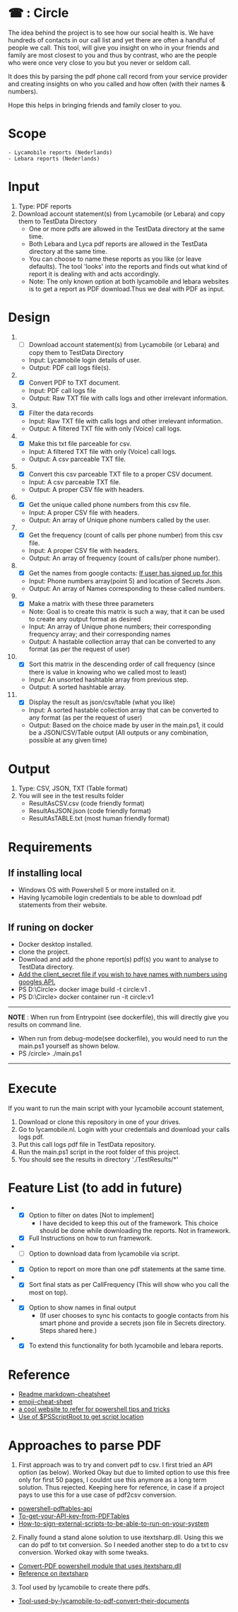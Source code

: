 # ☎ : Circle 

The idea behind the project is to see how our social health is. We have hundreds of contacts in our call list and yet there are often a handful of people we call. This tool, will give you insight on who in your friends and family are most closest to you and thus by contrast, who are the people who were once very close to you but you never or seldom call.

It does this by parsing the pdf phone call record from your service provider and creating insights on who you called and how often (with their names & numbers).

Hope this helps in bringing friends and family closer to you.

# Scope
    - Lycamobile reports (Nederlands)
    - Lebara reports (Nederlands)

# Input
1. Type: PDF reports
2. Download account statement(s) from Lycamobile (or Lebara) and copy them to TestData Directory
    * One or more pdfs are allowed in the TestData directory at the same time. 
    * Both Lebara and Lyca pdf reports are allowed in the TestData directory at the same time.
    * You can choose to name these reports as you like (or leave defaults). The tool 'looks' into the reports and finds out what kind of report it is dealing with and acts accordingly.
    * Note: The only known option at both lycamobile and lebara websites is to get a report as PDF download.Thus we deal with PDF as input.

# Design
1. - [ ] Download account statement(s) from Lycamobile (or Lebara) and copy them to TestData Directory
    * Input: Lycamobile login details of user.
    * Output: PDF call logs file(s).
2. - [x] Convert PDF to TXT document.
    * Input: PDF call logs file
    * Output: Raw TXT file with calls logs and other irrelevant information.
3. - [x] Filter the data records 
    * Input: Raw TXT file with calls logs and other irrelevant information.
    * Output: A filtered TXT file with only (Voice) call logs.
4. - [x] Make this txt file parceable for csv.
    * Input: A filtered TXT file with only (Voice) call logs.
    * Output: A csv parceable TXT file.
5. - [x] Convert this csv parceable TXT file to a proper CSV document.
    * Input: A csv parceable TXT file.
    * Output: A proper CSV file with headers.
6. - [x] Get the unique called phone numbers from this csv file.
    * Input: A proper CSV file with headers.
    * Output: An array of Unique phone numbers called by the user.
7. - [x] Get the frequency (count of calls per phone number) from this csv file.
    * Input: A proper CSV file with headers.
    * Output: An array of frequency (count of calls/per phone number).
8. - [x] Get the names from google contacts: [If user has signed up for this](./Secrets/Readme.md)
    * Input: Phone numbers array(point 5) and location of Secrets Json. 
    * Output: An array of Names corresponding to these called numbers.
9. - [x] Make a matrix with these three parameters  
    * Note: Goal is to create this matrix is such a way, that it can be used to create any output format as desired
    * Input: An array of Unique phone numbers; their corresponding frequency array; and their corresponding names
    * Output: A hastable collection array that can be converted to any format (as per the request of user)
10. - [x] Sort this matrix in the descending order of call frequency (since there is value in knowing who we called most to least)
    * Input: An unsorted hashtable array from previous step.
    * Output: A sorted hashtable array.
11. - [x] Display the result as json/csv/table (what you like)
    * Input: A sorted hastable collection array that can be converted to any format (as per the request of user)
    * Output: Based on the choice made by user in the main.ps1, it could be a JSON/CSV/Table output (All outputs or any combination, possible at any given time)

# Output
1. Type: CSV, JSON, TXT (Table format)
2. You will see in the test results folder
    * ResultAsCSV.csv (code friendly format)
    * ResultAsJSON.json (code friendly format)
    * ResultAsTABLE.txt (most human friendly format)

# Requirements
## If installing local
* Windows OS with Powershell 5 or more installed on it.
* Having lycamobile login credentials to be able to download pdf statements from their website.
## If runing on docker 
* Docker desktop installed.
* clone the project.
* Download and add the phone report(s) pdf(s) you want to analyse to TestData directory.
* [Add the client_secret file if you wish to have names with numbers using googles API.](./Secrets/Readme.md)
* PS D:\Circle> docker image build -t circle:v1 .
* PS D:\Circle> docker container run -it circle:v1
---
**NOTE** : When run from Entrypoint (see dockerfile), this will directly give you results on command line.
- When run from debug-mode(see dockerfile), you would need to run the main.ps1 yourself as shown below.
- PS /circle> ./main.ps1

---

# Execute 
If you want to run the main script with your lycamobile account statement, 
1. Download or clone this repository in one of your drives.
2. Go to lycamobile.nl. Login with your credentials and download your calls logs pdf. 
3. Put this call logs pdf file in TestData repository.
4. Run the main.ps1 script in the root folder of this project.
5. You should see the results in directory './TestResults/*'

# Feature List (to add in future)
* - [x] Option to filter on dates [Not to implement]
    - I have decided to keep this out of the framework. This choice should be done while downloading the reports. Not in framework.
  - [x] Full Instructions on how to run framework.
* - [ ] Option to download data from lycamobile via script.
* - [x] Option to report on more than one pdf statements at the same time.
* - [x] Sort final stats as per CallFrequency (This will show who you call the most on top).
* - [x] Option to show names in final output 
    - (If user chooses to sync his contacts to google contacts from his smart phone and provide a secrets json file in Secrets directory. Steps shared here.)
* - [x] To extend this functionality for both lycamobile and lebara reports.

# Reference
* [Readme markdown-cheatsheet](https://github.com/tchapi/markdown-cheatsheet/blob/master/README.md "Readme markdown-cheatsheet")
* [emoji-cheat-sheet](https://www.webfx.com/tools/emoji-cheat-sheet/ "emoji-cheat-sheet")
* [a cool website to refer for powershell tips and tricks](https://thinkpowershell.com/)
* [Use of $PSScriptRoot  to get script location](https://thinkpowershell.com/add-script-flexibility-relative-file-paths/)

# Approaches to parse PDF
1. First approach was to try and convert pdf to csv. I first tried an API option (as below). Worked Okay but due to limited option to use this free only for first 50 pages, I couldnt use this anymore as a long term solution. Thus rejected. Keeping here for reference, in case if a project pays to use this for a use case of pdf2csv conversion. 
* [powershell-pdftables-api](https://github.com/pdftables/powershell-pdftables-api )
* [To-get-your-API-key-from-PDFTables](https://pdftables.com/pdf-to-excel-api)
* [How-to-sign-external-scripts-to-be-able-to-run-on-your-system](https://devblogs.microsoft.com/scripting/hey-scripting-guy-how-can-i-sign-windows-powershell-scripts-with-an-enterprise-windows-pki-part-2-of-2/)
2. Finally found a stand alone solution to use itextsharp.dll. Using this we can do pdf to txt conversion. So I needed another step to do a txt to csv conversion. Worked okay with some tweaks.
* [Convert-PDF powershell module that uses itextsharp.dll](https://www.powershellgallery.com/packages/Convert-PDF/1.1 )
* [Reference on itextsharp](https://github.com/itext/itextsharp )
3. Tool used by lycamobile to create there pdfs.
* [Tool-used-by-lycamobile-to-pdf-convert-their-documents](https://tcpdf.org/) 
